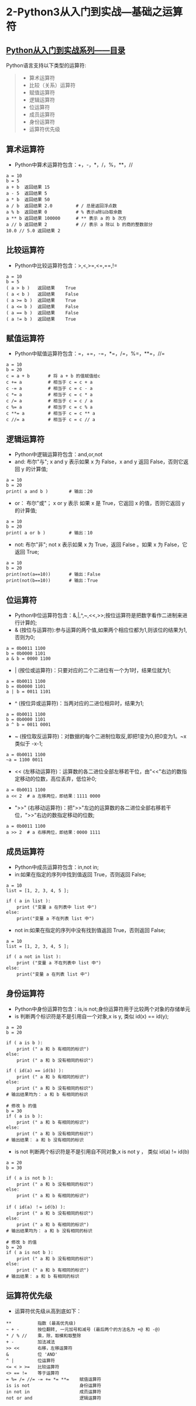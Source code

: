 # 2-Python3从入门到实战—基础之运算符

## [Python从入门到实战系列——目录](https://github.com/SiberiaDante/PythonResource/blob/master/README.md)

Python语言支持以下类型的运算符:
>* 算术运算符
>* 比较（关系）运算符
>* 赋值运算符
>* 逻辑运算符
>* 位运算符
>* 成员运算符
>* 身份运算符
>* 运算符优先级

## 算术运算符
* Python中算术运算符包含：+，-，*，/，%，**，//
```
a = 10
b = 5
a + b  返回结果 15
a - 5  返回结果 5
a * b  返回结果 50
a / b  返回结果 2.0			# / 总是返回浮点数
a % b  返回结果 0			# % 表示a除以b取余数
a ** b 返回结果 100000		# ** 表示 a 的 b 次方
a // b 返回结果 2			# // 表示 a 除以 b 的商的整数部分
10.0 // 5.0 返回结果 2
```

## 比较运算符
* Python中比较运算符包含：>,<,>=,<=,==,!=
```
a = 10
b = 5
( a > b )   返回结果    True
( a < b )   返回结果    False
( a >= b )  返回结果 	True
( a <= b )  返回结果 	False
( a == b )  返回结果 	False
( a != b )  返回结果    True
```

## 赋值运算符
* Python中赋值运算符包含：=，+=，-=，*=，/=，%=，**=，//=
```
a = 10
b = 20
c = a + b		# 将 a + b 的值赋值给c
c += a			# 相当于 c = c + a
c -= a			# 相当于 c = c - a
c *= a			# 相当于 c = c * a
c /= a			# 相当于 c = c / a
c %= a			# 相当于 c = c % a
c **= a			# 相当于 c = c ** a
c //= a			# 相当于 c = c // a
```

## 逻辑运算符
* Python中逻辑运算符包含：and,or,not
* and: 布尔"与"; x and y 表示如果 x 为 False，x and y 返回 False，否则它返回 y 的计算值;
```
a = 10
b = 20
print( a and b )		# 输出：20
```
* or： 布尔"或"； x or y 表示 如果 x 是 True，它返回 x 的值，否则它返回 y 的计算值;
```
a = 10
b = 20
print( a or b )			# 输出：10
```
* not: 布尔"非"; not x 表示如果 x 为 True，返回 False 。如果 x 为 False，它返回 True;
```
a = 10
b = 20
print(not(a==10))		# 输出：False
print(not(b==10))		# 输出：True
```

## 位运算符
* Python中位运算符包含：&,|,^,~,<<,>>;按位运算符是把数字看作二进制来进行计算的;
* & (按位与运算符):参与运算的两个值,如果两个相应位都为1,则该位的结果为1,否则为0;
```
a = 0b0011 1100
b = 0b0000 1101
a & b = 0000 1100
```
* | (按位或运算符)：只要对应的二个二进位有一个为1时，结果位就为1;
```
a = 0b0011 1100
b = 0b0000 1101
a | b = 0011 1101
```
* ^ (按位异或运算符)：当两对应的二进位相异时，结果为1;
```
a = 0b0011 1100
b = 0b0000 1101
a ^ b = 0011 0001
```
* ~ (按位取反运算符)：对数据的每个二进制位取反,即把1变为0,把0变为1。~x 类似于 -x-1;
```
a = 0b0011 1100
~a = 1100 0011
```
* << (左移动运算符)：运算数的各二进位全部左移若干位，由"<<"右边的数指定移动的位数，高位丢弃，低位补0;
```
a = 0b0011 1100
a << 2	# a 左移两位，即结果：1111 0000
```
* ">>" (右移动运算符)：把">>"左边的运算数的各二进位全部右移若干位，">>"右边的数指定移动的位数;
```
a = 0b0011 1100
a >> 2	# a 右移两位，即结果：0000 1111
```
## 成员运算符
* Python中成员运算符包含：in,not in;
* in:如果在指定的序列中找到值返回 True，否则返回 False;
```
a = 10
list = [1, 2, 3, 4, 5 ];

if ( a in list ):
    print ("变量 a 在列表中 list 中")
else:
    print("变量 a 不在列表 list 中")
```
* not in:如果在指定的序列中没有找到值返回 True，否则返回 False;
```
a = 10
list = [1, 2, 3, 4, 5 ];
 
if ( a not in list ):
    print ("变量 a 不在列表中 list 中")
else:
    print("变量 a 在列表 list 中")
```
## 身份运算符
* Python中身份运算符包含：is,is not;身份运算符用于比较两个对象的存储单元
* is 判断两个标识符是不是引用自一个对象,x is y, 类似 id(x) == id(y);
```
a = 20
b = 20
 
if ( a is b ):
    print (" a 和 b 有相同的标识")
else:
    print (" a 和 b 没有相同的标识")

if ( id(a) == id(b) ):
    print (" a 和 b 有相同的标识")
else:
    print (" a 和 b 没有相同的标识")
# 输出结果均为： a 和 b 有相同的标识

# 修改 b 的值
b = 30
if ( a is b ):
    print (" a 和 b 有相同的标识")
else:
    print (" a 和 b 没有相同的标识")
# 输出结果： a 和 b 没有相同的标识
```
* is not 判断两个标识符是不是引用自不同对象,x is not y ， 类似 id(a) != id(b)
```
a = 20
b = 30
 
if ( a is not b ):
    print (" a 和 b 没有相同的标识")
else:
    print (" a 和 b 有相同的标识")

if ( id(a) ！= id(b) ):
    print (" a 和 b 没有相同的标识")
else:
    print (" a 和 b 有相同的标识")
# 输出结果均为： a 和 b 没有相同的标识

# 修改 b 的值
b = 20
if ( a is not b ):
    print (" a 和 b 没有相同的标识")
else:
    print (" a 和 b 有相同的标识")
# 输出结果： a 和 b 有相同的标识
```
## 运算符优先级
* 运算符优先级从高到底如下：
```
**          指数 (最高优先级)
~ + -       按位翻转, 一元加号和减号 (最后两个的方法名为 +@ 和 -@)
* / % //    乘，除，取模和取整除
+ -         加法减法
>> <<       右移，左移运算符
&           位 'AND'
^ |         位运算符
<= < > >=   比较运算符
<> == !=    等于运算符
= %= /= //= -= += *= **=    赋值运算符
is is not                   身份运算符
in not in                   成员运算符
not or and                  逻辑运算符
```
